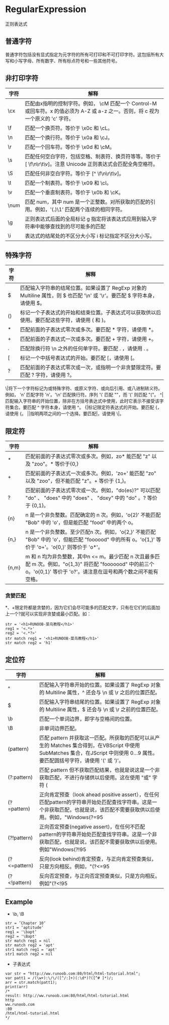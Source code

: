 # RegularExpression
正则表达式
## 普通字符
普通字符包括没有显式指定为元字符的所有可打印和不可打印字符。这包括所有大写和小写字母、所有数字、所有标点符号和一些其他符号。
## 非打印字符
字符|解释|
-|-
\cx|匹配由x指明的控制字符。例如， \cM 匹配一个 Control-M 或回车符。x 的值必须为 A-Z 或 a-z 之一。否则，将 c 视为一个原义的 'c' 字符。
\f|匹配一个换页符。等价于 \x0c 和 \cL。
\n|匹配一个换行符。等价于 \x0a 和 \cJ。
\r|匹配一个回车符。等价于 \x0d 和 \cM。
\s|匹配任何空白字符，包括空格、制表符、换页符等等。等价于 [ \f\n\r\t\v]。注意 Unicode 正则表达式会匹配全角空格符。
\S|匹配任何非空白字符。等价于 [^ \f\n\r\t\v]。
\t|匹配一个制表符。等价于 \x09 和 \cI。
\v|匹配一个垂直制表符。等价于 \x0b 和 \cK。
\num|匹配 num，其中 num 是一个正整数。对所获取的匹配的引用。例如，'(.)\1' 匹配两个连续的相同字符。
\g|正则表达式后面的全局标记 g 指定将该表达式应用到输入字符串中能够查找到的尽可能多的匹配
\i|表达式的结尾处的不区分大小写 i 标记指定不区分大小写。
## 特殊字符
字符|解释|
-|-
$|匹配输入字符串的结尾位置。如果设置了 RegExp 对象的 Multiline 属性，则 $ 也匹配 '\n' 或 '\r'。要匹配 $ 字符本身，请使用 \$。
()|标记一个子表达式的开始和结束位置。子表达式可以获取供以后使用。要匹配这些字符，请使用 \( 和 \)。
*|匹配前面的子表达式零次或多次。要匹配 * 字符，请使用 \*。
+|匹配前面的子表达式一次或多次。要匹配 + 字符，请使用 \+。
.|匹配除换行符 \n 之外的任何单字符。要匹配 . ，请使用 \. 。
[|标记一个中括号表达式的开始。要匹配 [，请使用 \[。
?|匹配前面的子表达式零次或一次，或指明一个非贪婪限定符。要匹配 ? 字符，请使用 \?。
\\|将下一个字符标记为或特殊字符、或原义字符、或向后引用、或八进制转义符。例如， 'n' 匹配字符 'n'。'\n' 匹配换行符。序列 '\\' 匹配 "\"，而 '\(' 则匹配 "("。
^|匹配输入字符串的开始位置，除非在方括号表达式中使用，此时它表示不接受该字符集合。要匹配 ^ 字符本身，请使用 \^。
{|标记限定符表达式的开始。要匹配 {，请使用 \{。
\||指明两项之间的一个选择。要匹配\|，请使用 \\\|。
## 限定符
字符|解释
-|-
*|匹配前面的子表达式零次或多次。例如，zo* 能匹配 "z" 以及 "zoo"。* 等价于{0,}
+|匹配前面的子表达式一次或多次。例如，'zo+' 能匹配 "zo" 以及 "zoo"，但不能匹配 "z"。+ 等价于 {1,}。
?|匹配前面的子表达式零次或一次。例如，"do(es)?" 可以匹配 "do" 、 "does" 中的 "does" 、 "doxy" 中的 "do" 。? 等价于 {0,1}。
{n}|n 是一个非负整数。匹配确定的 n 次。例如，'o{2}' 不能匹配 "Bob" 中的 'o'，但是能匹配 "food" 中的两个 o。
{n,}|n 是一个非负整数。至少匹配n 次。例如，'o{2,}' 不能匹配 "Bob" 中的 'o'，但能匹配 "foooood" 中的所有 o。'o{1,}' 等价于 'o+'。'o{0,}' 则等价于 'o*'。
{n,m}|m 和 n 均为非负整数，其中n <= m。最少匹配 n 次且最多匹配 m 次。例如，"o{1,3}" 将匹配 "fooooood" 中的前三个 o。'o{0,1}' 等价于 'o?'。请注意在逗号和两个数之间不能有空格。
### 贪婪匹配
*、+限定符都是贪婪的，因为它们会尽可能多的匹配文字，只有在它们的后面加上一个?就可以实现非贪婪或最小匹配。如：
```
str = '<h1>RUNOOB-菜鸟教程</h1>'
reg1 = '<.*>'
reg2 = '<.*?>'
str match reg1 = '<h1>RUNOOB-菜鸟教程</h1>'
str match reg2 = 'h1'
```
## 定位符
字符|解释
-|-
^|匹配输入字符串开始的位置。如果设置了 RegExp 对象的 Multiline 属性，^ 还会与 \n 或 \r 之后的位置匹配。
$|匹配输入字符串结尾的位置。如果设置了 RegExp 对象的 Multiline 属性，$ 还会与 \n 或 \r 之前的位置匹配。
\b|匹配一个单词边界，即字与空格间的位置。
\B|非单词边界匹配。
(pattern)|匹配 pattern 并获取这一匹配。所获取的匹配可以从产生的 Matches 集合得到，在VBScript 中使用 SubMatches 集合，在JScript 中则使用 $0…$9 属性。要匹配圆括号字符，请使用 '\(' 或 '\)'。
(?:pattern)|匹配 pattern 但不获取匹配结果，也就是说这是一个非获取匹配，不进行存储供以后使用。这在使用 "或" 字符 (|) 来组合一个模式的各个部分是很有用。例如， 'industr(?:y|ies) 就是一个比 'industry|industries' 更简略的表达式。
(?=pattern)|正向肯定预查（look ahead positive assert），在任何匹配pattern的字符串开始处匹配查找字符串。这是一个非获取匹配，也就是说，该匹配不需要获取供以后使用。例如，"Windows(?=95|98|NT|2000)"能匹配"Windows2000"中的"Windows"，但不能匹配"Windows3.1"中的"Windows"。预查不消耗字符，也就是说，在一个匹配发生后，在最后一次匹配之后立即开始下一次匹配的搜索，而不是从包含预查的字符之后开始。
(?!pattern)|正向否定预查(negative assert)，在任何不匹配pattern的字符串开始处匹配查找字符串。这是一个非获取匹配，也就是说，该匹配不需要获取供以后使用。例如"Windows(?!95|98|NT|2000)"能匹配"Windows3.1"中的"Windows"，但不能匹配"Windows2000"中的"Windows"。预查不消耗字符，也就是说，在一个匹配发生后，在最后一次匹配之后立即开始下一次匹配的搜索，而不是从包含预查的字符之后开始。
(?<=pattern)|反向(look behind)肯定预查，与正向肯定预查类似，只是方向相反。例如，"(?<=95|98|NT|2000)Windows"能匹配"2000Windows"中的"Windows"，但不能匹配"3.1Windows"中的"Windows"。
(?<!pattern)|反向否定预查，与正向否定预查类似，只是方向相反。例如"(?<!95|98|NT|2000)Windows"能匹配"3.1Windows"中的"Windows"，但不能匹配"2000Windows"中的"Windows"。


## Example
* \b, \B
```
str = ’Chapter 10‘
str1 = ‘aptitude’
reg1 = '\bapt‘
reg2 = '\Bapt'
str match reg1 = nil
str match reg2 = 'apt'
str1 match reg1 = 'apt'
str1 match reg2 = nil
```
* 子表达式
```
var str = "http://ww.runoob.com:80/html/html-tutorial.html";
var patt1 = /(\w+):\/\/([^/:]+)(:\d*)?([^# ]*)/;
arr = str.match(patt1);
print(arr)
/*
result: http://ww.runoob.com:80/html/html-tutorial.html
http
ww.runoob.com
:80
/html/html-tutorial.html
*/

```


